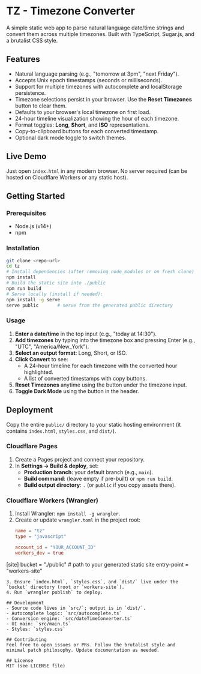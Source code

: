  # TZ - Timezone Converter

 A simple static web app to parse natural language date/time strings and convert them across multiple timezones. Built with TypeScript, Sugar.js, and a brutalist CSS style.

 ## Features
- Natural language parsing (e.g., "tomorrow at 3pm", "next Friday").
- Accepts Unix epoch timestamps (seconds or milliseconds).
- Support for multiple timezones with autocomplete and localStorage persistence.
- Timezone selections persist in your browser. Use the **Reset Timezones** button to clear them.
- Defaults to your browser's local timezone on first load.
- 24-hour timeline visualization showing the hour of each timezone.
- Format toggles: **Long**, **Short**, and **ISO** representations.
- Copy-to-clipboard buttons for each converted timestamp.
- Optional dark mode toggle to switch themes.

 ## Live Demo
 Just open `index.html` in any modern browser. No server required (can be hosted on Cloudflare Workers or any static host).

 ## Getting Started
 ### Prerequisites
 - Node.js (v14+)
 - npm

 ### Installation
 ```bash
 git clone <repo-url>
 cd tz
 # Install dependencies (after removing node_modules or on fresh clone)
 npm install
 # Build the static site into ./public
 npm run build
 # Serve locally (install if needed):
 npm install -g serve
 serve public       # serve from the generated public directory
 ```

 ### Usage
 1. **Enter a date/time** in the top input (e.g., "today at 14:30").
 2. **Add timezones** by typing into the timezone box and pressing Enter (e.g., "UTC", "America/New_York").
3. **Select an output format**: Long, Short, or ISO.
4. **Click Convert** to see:
    - A 24-hour timeline for each timezone with the converted hour highlighted.
    - A list of converted timestamps with copy buttons.
5. **Reset Timezones** anytime using the button under the timezone input.
6. **Toggle Dark Mode** using the button in the header.

 ## Deployment
 Copy the entire `public/` directory to your static hosting environment (it contains `index.html`, `styles.css`, and `dist/`).

### Cloudflare Pages
1. Create a Pages project and connect your repository.
2. In **Settings → Build & deploy**, set:
   - **Production branch**: your default branch (e.g., `main`).
   - **Build command**: (leave empty if pre-built) or `npm run build`.
   - **Build output directory**: `.` (or `public` if you copy assets there).

### Cloudflare Workers (Wrangler)
1. Install Wrangler: `npm install -g wrangler`.
2. Create or update `wrangler.toml` in the project root:
   ```toml
   name = "tz"
   type = "javascript"

   account_id = "YOUR_ACCOUNT_ID"
   workers_dev = true

  [site]
   bucket = "./public"     # path to your generated static site
   entry-point = "workers-site"
   ```
3. Ensure `index.html`, `styles.css`, and `dist/` live under the `bucket` directory (root or `workers-site`).
4. Run `wrangler publish` to deploy.

 ## Development
 - Source code lives in `src/`; output is in `dist/`.
 - Autocomplete logic: `src/autocomplete.ts`
 - Conversion engine: `src/dateTimeConverter.ts`
 - UI main: `src/main.ts`
 - Styles: `styles.css`

 ## Contributing
 Feel free to open issues or PRs. Follow the brutalist style and minimal patch philosophy. Update documentation as needed.

 ## License
 MIT (see LICENSE file)
